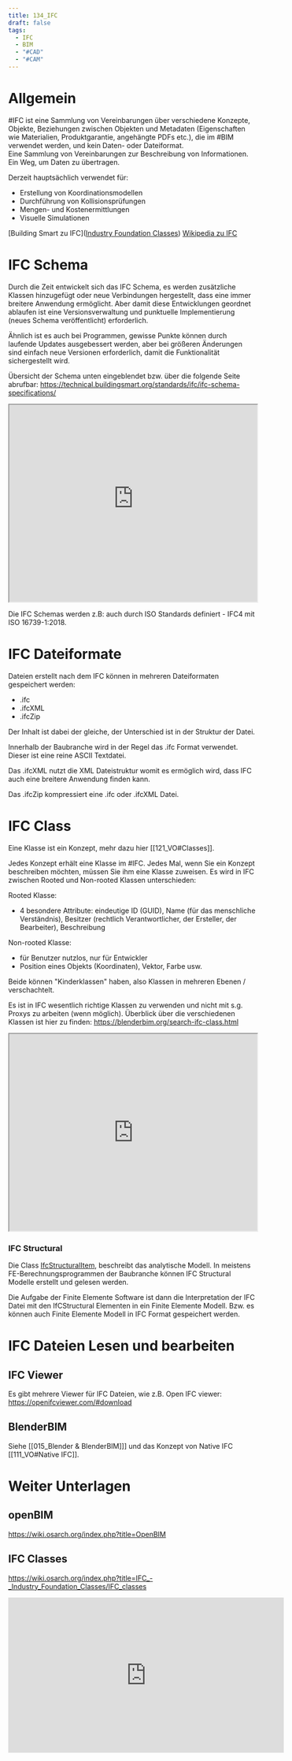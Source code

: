 ```yaml
---
title: 134_IFC
draft: false
tags:
  - IFC
  - BIM
  - "#CAD"
  - "#CAM"
---
```

 
# Allgemein

#IFC ist eine Sammlung von Vereinbarungen über verschiedene Konzepte, Objekte, Beziehungen zwischen Objekten und Metadaten (Eigenschaften wie Materialien, Produktgarantie, angehängte PDFs etc.), die im #BIM verwendet werden, und kein Daten- oder Dateiformat.  
Eine Sammlung von Vereinbarungen zur Beschreibung von Informationen.  
Ein Weg, um Daten zu übertragen.  

Derzeit hauptsächlich verwendet für:
- Erstellung von Koordinationsmodellen
- Durchführung von Kollisionsprüfungen
- Mengen- und Kostenermittlungen
- Visuelle Simulationen

[Building Smart zu IFC]([Industry Foundation Classes](https://technical.buildingsmart.org/standards/ifc/))
[Wikipedia zu IFC](https://en.wikipedia.org/wiki/Industry_Foundation_Classes)

# IFC Schema

Durch die Zeit entwickelt sich das IFC Schema, es werden zusätzliche Klassen hinzugefügt oder neue Verbindungen hergestellt, dass eine immer breitere Anwendung ermöglicht.
Aber damit diese Entwicklungen geordnet ablaufen ist eine Versionsverwaltung und punktuelle Implementierung (neues Schema veröffentlicht) erforderlich.

Ähnlich ist es auch bei Programmen, gewisse Punkte können durch laufende Updates ausgebessert werden, aber bei größeren Änderungen sind einfach neue Versionen erforderlich, damit die Funktionalität sichergestellt wird.

Übersicht der Schema unten eingeblendet bzw. über die folgende Seite abrufbar:
https://technical.buildingsmart.org/standards/ifc/ifc-schema-specifications/


<iframe 
height = 400
width = 100%
src="https://technical.buildingsmart.org/standards/ifc/ifc-schema-specifications/"></iframe>

Die IFC Schemas werden z.B: auch durch ISO Standards definiert - IFC4 mit ISO 16739-1:2018.

# IFC Dateiformate

Dateien erstellt nach dem IFC können in mehreren Dateiformaten gespeichert werden:
- .ifc
- .ifcXML
- .ifcZip

Der Inhalt ist dabei der gleiche, der Unterschied ist in der Struktur der Datei.

Innerhalb der Baubranche wird in der Regel das .ifc Format verwendet. Dieser ist eine reine ASCII Textdatei.

Das .ifcXML nutzt die XML Dateistruktur womit es ermöglich wird, dass IFC auch eine breitere Anwendung finden kann. 

Das .ifcZip kompressiert eine .ifc oder .ifcXML Datei.

# IFC Class

Eine Klasse ist ein Konzept, mehr dazu hier [[121_VO#Classes]].

Jedes Konzept erhält eine Klasse im #IFC.
Jedes Mal, wenn Sie ein Konzept beschreiben möchten, müssen Sie ihm eine Klasse zuweisen.
Es wird in IFC zwischen Rooted und Non-rooted Klassen unterschieden:

Rooted Klasse:
- 4 besondere Attribute: eindeutige ID (GUID), Name (für das menschliche Verständnis), Besitzer (rechtlich Verantwortlicher, der Ersteller, der Bearbeiter), Beschreibung

Non-rooted Klasse:
- für Benutzer nutzlos, nur für Entwickler
- Position eines Objekts (Koordinaten), Vektor, Farbe usw.

Beide können "Kinderklassen" haben, also Klassen in mehreren Ebenen / verschachtelt.

Es ist in IFC wesentlich richtige Klassen zu verwenden und nicht mit s.g. Proxys zu arbeiten (wenn möglich).
Überblick über die verschiedenen Klassen ist hier zu finden:
https://blenderbim.org/search-ifc-class.html

<iframe 
height = 400
width = 100%
src="https://blenderbim.org/search-ifc-class.html"></iframe>

### IFC Structural

Die Class [IfcStructuralItem](https://ifc43-docs.standards.buildingsmart.org/IFC/RELEASE/IFC4x3/HTML/lexical/IfcStructuralItem.htm), beschreibt das analytische Modell. In meistens FE-Berechnungsprogrammen der Baubranche können IFC Structural Modelle erstellt und gelesen werden.

Die Aufgabe der Finite Elemente Software ist dann die Interpretation der IFC Datei mit den IfCStructural Elementen in ein Finite Elemente Modell. Bzw. es können auch Finite Elemente Modell in IFC Format gespeichert werden.

# IFC Dateien Lesen und bearbeiten
## IFC Viewer
Es gibt mehrere Viewer für IFC Dateien, wie z.B. Open IFC viewer:
https://openifcviewer.com/#download

## BlenderBIM 
Siehe [[015_Blender & BlenderBIM]]] und das Konzept von Native IFC [[111_VO#Native IFC]].

# Weiter Unterlagen

## openBIM
https://wiki.osarch.org/index.php?title=OpenBIM

## IFC Classes

https://wiki.osarch.org/index.php?title=IFC_-_Industry_Foundation_Classes/IFC_classes

<iframe width="560" height="315" src="https://www.youtube.com/embed/fo8SPuD57Vk?si=tbmMiJCTbBBf5Jps" title="YouTube video player" frameborder="0" allow="accelerometer; autoplay; clipboard-write; encrypted-media; gyroscope; picture-in-picture; web-share" referrerpolicy="strict-origin-when-cross-origin" allowfullscreen></iframe>

